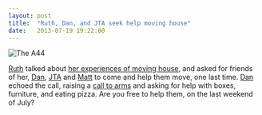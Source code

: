 ```yaml
---
layout: post
title:  "Ruth, Dan, and JTA seek help moving house"
date:   2013-07-19 19:22:00
---
```


![The A44](http://fleeblewidget.co.uk/wp-content/uploads/2013/07/Capture2-300x126.png)

[Ruth][ruth] talked about [her experiences of moving house](http://fleeblewidget.co.uk/2013/07/on-the-move/), and asked for friends of her, [Dan][dan], [JTA][jta] and [Matt][matt-p] to come and help them move, one last time. [Dan][dan] echoed the call, raising a [call to arms](http://www.scatmania.org/2013/07/19/buying-a-house-part-4-call-to-arms/) and asking for help with boxes, furniture, and eating pizza. Are you free to help them, on the last weekend of July?

[adam-g]:  http://strokeyadam.livejournal.com/
[adam-w]:  http://www.ad-space.org.uk/
[andy-k]:  http://theguidemark3.livejournal.com/
[andy-r]:  http://selfdoubtgun.wordpress.com/
[beth]:    http://littlegreenbeth.livejournal.com/
[bryn]:    http://randomlyevil.org.uk/
[claire]:  http://nowebsite.co.uk/blog/
[dan]:     http://www.scatmania.org/
[ele]:     http://ele-is-crazy.livejournal.com/
[fiona]:   http://fionafish.wordpress.com/
[hayley]:  http://leelee1983.livejournal.com/
[jen]:     http://scleip.livejournal.com/
[jimmy]:   http://vikingjim.livejournal.com/
[jta]:     http://blog.electricquaker.co.uk/
[kit]:     http://reaperkit.wordpress.com/
[liz]:     http://norasdollhouse.livejournal.com/
[malbo21]: http://malbo21.wordpress.com/
[matt-p]:  http://myzelik.livejournal.com/
[matt-r]:  http://matt-inthe-hat.livejournal.com/
[paul]:    http://blog.pacifist.co.uk/
[penny]:   http://thepennyfaerie.livejournal.com/
[pete]:    http://loonybin345.livejournal.com/
[rory]:    http://razinaber.livejournal.com/
[ruth]:    http://fleeblewidget.co.uk/
[sarah]:   http://starlight-sarah.livejournal.com/
[sian]:    http://elgingerbread.wordpress.com/
